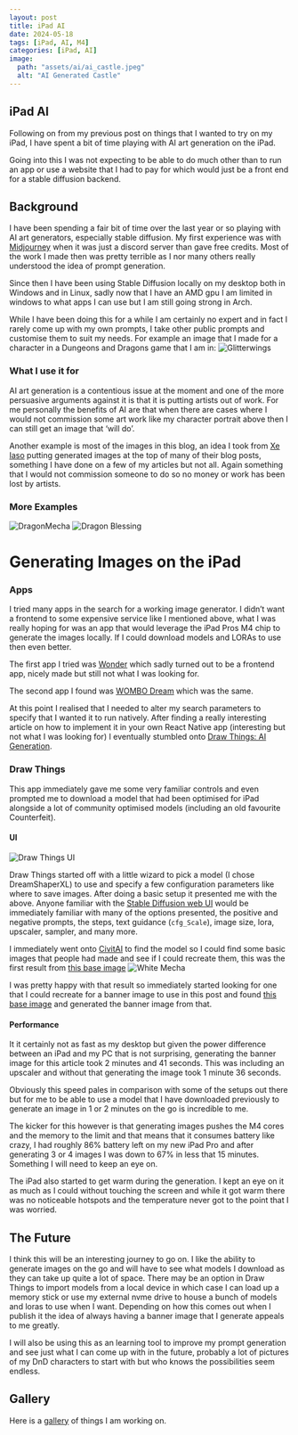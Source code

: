 ```yaml
---
layout: post
title: iPad AI
date: 2024-05-18
tags: [iPad, AI, M4]
categories: [iPad, AI]
image:
  path: "assets/ai/ai_castle.jpeg"
  alt: "AI Generated Castle"
---
```


## iPad AI
Following on from my previous post on things that I wanted to try on my iPad, I have spent a bit of time playing with AI art generation on the iPad.

Going into this I was not expecting to be able to do much other than to run an app or use a website that I had to pay for which would just be a front end for a stable diffusion backend. 

## Background
I have been spending a fair bit of time over the last year or so playing with AI art generators, especially stable diffusion. My first experience was with [Midjourney](https://www.midjourney.com/home) when it was just a discord server than gave free credits. Most of the work I made then was pretty terrible as I nor many others really understood the idea of prompt generation.

Since then I have been using Stable Diffusion locally on my desktop both in Windows and in Linux, sadly now that I have an AMD gpu I am limited in windows to what apps I can use but I am still going strong in Arch.

While I have been doing this for a while I am certainly no expert and in fact I rarely come up with my own prompts, I take other public prompts and customise them to suit my needs. For example an image that I made for a character in a Dungeons and Dragons game that I am in:
![Glitterwings](/assets/ai/glitterwings.jpeg)

### What I use it for
AI art generation is a contentious issue at the moment and one of the more persuasive arguments against it is that it is putting artists out of work. For me personally the benefits of AI are that when there are cases where I would not commission some art work like my character portrait above then I can still get an image that ‘will do’. 

Another example is most of the images in this blog, an idea I took from [Xe Iaso](https://xeiaso.net/blog/) putting generated images at the top of many of their blog posts, something I have done on a few of my articles but not all. Again something that I would not commission someone to do so no money or work has been lost by artists.

### More Examples
![DragonMecha](/assets/ai/dragon_mecha.jpeg)
![Dragon Blessing](/assets/ai/dragon_blessing.jpeg)

# Generating Images on the iPad
### Apps
I tried many apps in the search for a working image generator. I didn’t want a frontend to some expensive service like I mentioned above, what I was really hoping for was an app that would leverage the iPad Pros M4 chip to generate the images locally. If I could download models and LORAs to use then even better.

The first app I tried was [Wonder](https://apps.apple.com/gb/app/wonder-ai-art-generator/id1621278575) which sadly turned out to be a frontend app, nicely made but still not what I was looking for.

The second app I found was [WOMBO Dream](https://apps.apple.com/gb/app/wombo-dream-ai-art-generator/id1586366816) which was the same.

At this point I realised that I needed to alter my search parameters to specify that I wanted it to run natively. After finding a really interesting article on how to implement it in your own React Native app (interesting but not what I was looking for) I eventually stumbled onto [Draw Things: AI Generation](https://apps.apple.com/gb/app/draw-things-ai-generation/id6444050820).

### Draw Things
This app immediately gave me some very familiar controls and even prompted me to download a model that had been optimised for iPad alongside a lot of community optimised models (including an old favourite Counterfeit).

#### UI
 ![Draw Things UI](/assets/draw_things_ui.jpeg)
 
Draw Things started off with a little wizard to pick a model (I chose DreamShaperXL) to use and specify a few configuration parameters like where to save images. After doing a basic setup it presented me with the above. Anyone familiar with the [Stable Diffusion web UI](https://github.com/AUTOMATIC1111/stable-diffusion-webui) would be immediately familiar with many of the options presented, the positive and negative prompts, the steps, text guidance (`cfg_Scale`), image size, lora, upscaler, sampler, and many more.

I immediately went onto [CivitAI](https://civitai.com/) to find the model so I could find some basic images that people had made and see if I could recreate them, this was the first result from [this base image](https://civitai.com/images/6840696)
![White Mecha](/assets/ai/white_mecha.jpeg)

I was pretty happy with that result so immediately started looking for one that I could recreate for a banner image to use in this post and found [this base image](https://civitai.com/images/10433341) and generated the banner image from that.

#### Performance
It it certainly not as fast as my desktop but given the power difference between an iPad and my PC that is not surprising, generating the banner image for this article took 2 minutes and 41 seconds. This was including an upscaler and without that generating the image took 1 minute 36 seconds.

Obviously this speed pales in comparison with some of the setups out there but for me to be able to use a model that I have downloaded previously to generate an image in 1 or 2 minutes on the go is incredible to me.

The kicker for this however is that generating images pushes the M4 cores and the memory to the limit and that means that it consumes battery like crazy, I had roughly 86% battery left on my new iPad Pro and after generating 3 or 4 images I was down to 67% in less that 15 minutes. Something I will need to keep an eye on.

The iPad also started to get warm during the generation. I kept an eye on it as much as I could without touching the screen and while it got warm there was no noticeable hotspots and the temperature never got to the point that I was worried.

## The Future
I think this will be an interesting journey to go on. I like the ability to generate images on the go and will have to see what models I download as they can take up quite a lot of space. There may be an option in Draw Things to import models from a local device in which case I can load up a memory stick or use my external nvme drive to house a bunch of models and loras to use when I want. Depending on how this comes out when I publish it the idea of always having a banner image that I generate appeals to me greatly.

I will also be using this as an learning tool to improve my prompt generation and see just what I can come up with in the future, probably a lot of pictures of my DnD characters to start with but who knows the possibilities seem endless.

## Gallery
Here is a [gallery](https://willbyrne.dev/gallery) of things I am working on.
